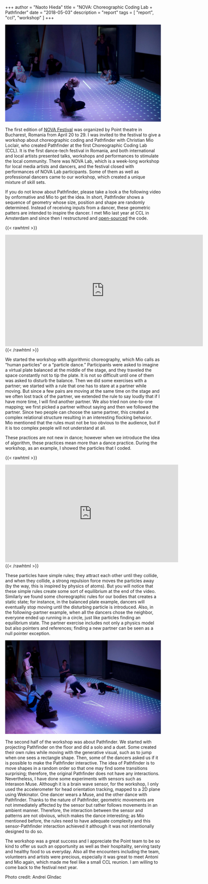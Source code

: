 +++
author = "Naoto Hieda"
title = "NOVA: Choreographic Coding Lab + Pathfinder"
date = "2018-05-03"
description = "report"
tags = [ "report", "ccl", "workshop" ]
+++

![](/images/2018-05-03-ccl-pathfinder.jpg)

The first edition of [NOVA Festival](http://www.pointhub.ro/nova) was organized by Point theatre in Bucharest, Romania from April 20 to 29. I was invited to the festival to give a workshop about choreographic coding and Pathfinder with Christian Mio Loclair, who created Pathfinder at the first Choreographic Coding Lab (CCL). It is the first dance-tech festival in Romania, and both international and local artists presented talks, workshops and performances to stimulate the local community. There was NOVA Lab, which is a week-long workshop for local media artists and dancers, and the festival closed with performances of NOVA Lab participants. Some of them as well as professional dancers came to our workshop, which created a unique mixture of skill sets.

If you do not know about Pathfinder, please take a look a the following video by onformative and Mio to get the idea. In short, Pathfinder shows a sequence of geometry whose size, position and shape are randomly determined. Instead of receiving inputs from a dancer, these geometric patters are intended to inspire the dancer. I met Mio last year at CCL in Amsterdam and since then I restructured and [open-sourced](https://github.com/micuat/Pathrefinder) the code.

{{< rawhtml >}}
<iframe title="vimeo-player" src="https://player.vimeo.com/video/112040292" width="640" height="360" frameborder="0" allowfullscreen></iframe>
{{< /rawhtml >}}

We started the workshop with algorithmic choreography, which Mio calls as “human particles” or a “particle dance.” Participants were asked to imagine a virtual plate balanced at the middle of the stage, and they traveled the space constantly not to tip the plate. It is not so difficult until one of them was asked to disturb the balance. Then we did some exercises with a partner; we started with a rule that one has to stare at a partner while moving. But since a few pairs are moving at the same time on the stage and we often lost track of the partner, we extended the rule to say loudly that if I have more time, I will find another partner. We also tried non one-to-one mapping; we first picked a partner without saying and then we followed the partner. Since two people can choose the same partner, this created a complex relational structure resulting in an interesting flocking behavior. Mio mentioned that the rules must not be too obvious to the audience, but if it is too complex people will not understand at all.

These practices are not new in dance; however when we introduce the idea of algorithm, these practices mean more than a dance practice. During the workshop, as an example, I showed the particles that I coded.

{{< rawhtml >}}
<iframe width="560" height="315" src="https://www.youtube.com/embed/kLaub4aTmtM" frameborder="0" allow="accelerometer; autoplay; encrypted-media; gyroscope; picture-in-picture" allowfullscreen></iframe>
{{< /rawhtml >}}

These particles have simple rules; they attract each other until they collide, and when they collide, a strong repulsion force moves the particles away (by the way, this is inspired by physics of atoms). But you will notice that these simple rules create some sort of equilibrium at the end of the video. Similarly we found some choreographic rules for our bodies that creates a static state; for instance, in the balanced plate example, dancers will eventually stop moving until the disturbing particle is introduced. Also, in the following-partner example, when all the dancers chose the neighbor, everyone ended up running in a circle, just like particles finding an equilibrium state. The partner exercise includes not only a physics model but also pointers and references; finding a new partner can be seen as a null pointer exception.

![](/images/2018-05-03-ccl-pathfinder-2.jpg)

The second half of the workshop was about Pathfinder. We started with projecting Pathfinder on the floor and did a solo and a duet. Some created their own rules while moving with the generative visual, such as to jump when one sees a rectangle shape. Then, some of the dancers asked us if it is possible to make the Pathfinder interactive. The idea of Pathfinder is to move shapes in a random order so that one may find some transitions surprising; therefore, the original Pathfinder does not have any interactions. Nevertheless, I have done some experiments with sensors such as Interaxon Muse. Although it is a brain wave sensor, for the workshop, I only used the accelerometer for head orientation tracking, mapped to a 2D plane using Wekinator. One dancer wears a Muse, and the other dance with Pathfinder. Thanks to the nature of Pathfinder, geometric movements are not immediately affected by the sensor but rather follows movements in an ambient manner. Therefore, the interaction between the sensor and patterns are not obvious, which makes the dance interesting; as Mio mentioned before, the rules need to have adequate complexity and this sensor-Pathfinder interaction achieved it although it was not intentionally designed to do so.

The workshop was a great success and I appreciate the Point team to be so kind to offer us such an opportunity as well as their hospitality, serving tasty and healthy food to us everyday. Also all the encounters including the team, volunteers and artists were precious, especially it was great to meet Antoni and Mio again, which made me feel like a small CCL reunion. I am willing to come back to the festival next year.

Photo credit: Andrei Gîndac